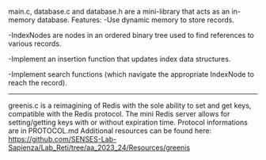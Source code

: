 main.c, database.c and database.h are a mini-library that acts as an in-memory database. Features:
-Use dynamic memory to store records.

-IndexNodes are nodes in an ordered binary tree used to find references to various records.

-Implement an insertion function that updates index data structures.

-Implement search functions (which navigate the appropriate IndexNode to reach the record).


-------------------------------------------------------------------------------------------------------------------


greenis.c is a reimagining of Redis with the sole ability to set and get keys, compatible with the Redis protocol. The mini Redis server allows for setting/getting keys with or without expiration time. Protocol informations are in PROTOCOL.md Additional resources can be found here:
https://github.com/SENSES-Lab-Sapienza/Lab_Reti/tree/aa_2023_24/Resources/greenis
